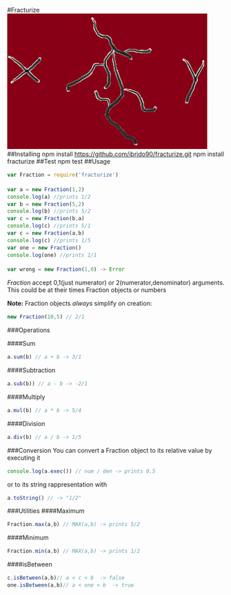 #Fracturize
![Fracturize Logo](fracturize.png)
##Installing
        npm install https://github.com/ibrido90/fracturize.git
        npm install fracturize
##Test
        npm test
##Usage
```js
var Fraction = require('fracturize')

var a = new Fraction(1,2)
console.log(a) //prints 1/2
var b = new Fraction(5,2)
console.log(b) //prints 5/2
var c = new Fraction(b,a)
console.log(c) //prints 5/1
var c = new Fraction(a,b)
console.log(c) //prints 1/5
var one = new Fraction()
console.log(one) //prints 1/1

var wrong = new Fraction(1,0) -> Error
```
*Fraction* accept 0,1(just numerator) or 2(numerator,denominator) arguments. This could be at their times Fraction objects or numbers

**Note:** Fraction objects *always* simplify on creation:
```js
new Fraction(10,5) // 2/1
```
###Operations

####Sum
```js
a.sum(b) // a + b -> 3/1
```
####Subtraction
```js
a.sub(b)) // a - b -> -2/1
```
####Multiply
```js
a.mul(b) // a * b -> 5/4
```
####Division
```js
a.div(b) // a / b -> 1/5
```
###Conversion
You can convert a Fraction object to its relative value by executing it
```js
console.log(a.exec()) // num / den -> prints 0.5
```
or to its string rappresentation with
```js
a.toString() // -> "1/2"
```
###Utilities
####Maximum
```js
Fraction.max(a,b) // MAX(a,b) -> prints 5/2
```
####Minimum
```js
Fraction.min(a,b) // MAX(a,b) -> prints 1/2
```
####isBetween
```js
c.isBetween(a,b)// a < c < b  -> false
one.isBetween(a,b)// a < one < b  -> true
```

